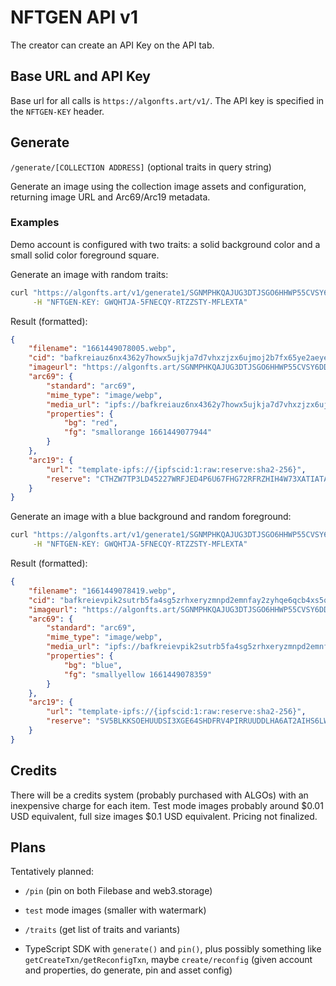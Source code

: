 # NFTGEN API v1

The creator can create an API Key on the API tab.

## Base URL and API Key

Base url for all calls is `https://algonfts.art/v1/`.
The API key is specified in the `NFTGEN-KEY` header.

## Generate

`/generate/[COLLECTION ADDRESS]` (optional traits in query string)

Generate an image using the collection image assets and configuration, returning image URL and Arc69/Arc19 metadata.

### Examples

Demo account is configured with two traits: a solid background color and a small solid color foreground square.

Generate an image with random traits:

```sh
curl "https://algonfts.art/v1/generate1/SGNMPHKQAJUG3DTJSGO6HHWP55CVSY6DD4CITFGD7QLFRTHHC237TGTRUA" \
     -H "NFTGEN-KEY: GWQHTJA-5FNECQY-RTZZSTY-MFLEXTA"
```

Result (formatted):

```json
{
    "filename": "1661449078005.webp",
    "cid": "bafkreiauz6nx4362y7howx5ujkja7d7vhxzjzx6ujmoj2b7fx65ye2aeye",
    "imageurl": "https://algonfts.art/SGNMPHKQAJUG3DTJSGO6HHWP55CVSY6DD4CITFGD7QLFRTHHC237TGTRUA/1/1661449078005.webp",
    "arc69": {
        "standard": "arc69",
        "mime_type": "image/webp",
        "media_url": "ipfs://bafkreiauz6nx4362y7howx5ujkja7d7vhxzjzx6ujmoj2b7fx65ye2aeye",
        "properties": {
            "bg": "red",
            "fg": "smallorange 1661449077944"
        }
    },
    "arc19": {
        "url": "template-ipfs://{ipfscid:1:raw:reserve:sha2-256}",
        "reserve": "CTHZW7TP3LD45227WRFJED4P6U67FHG72RFRZHIH4W73XATIATAZZBNCXM"
    }
}
```

Generate an image with a blue background and random foreground:

```sh
curl "https://algonfts.art/v1/generate1/SGNMPHKQAJUG3DTJSGO6HHWP55CVSY6DD4CITFGD7QLFRTHHC237TGTRUA?bg=blue" \
     -H "NFTGEN-KEY: GWQHTJA-5FNECQY-RTZZSTY-MFLEXTA"
```

Result (formatted):

```json
{
    "filename": "1661449078419.webp",
    "cid": "bafkreievpik2sutrb5fa4sg5zrhxeryzmnpd2emnfay2zyhqe6qcb4xs5q",
    "imageurl": "https://algonfts.art/SGNMPHKQAJUG3DTJSGO6HHWP55CVSY6DD4CITFGD7QLFRTHHC237TGTRUA/1/1661449078419.webp",
    "arc69": {
        "standard": "arc69",
        "mime_type": "image/webp",
        "media_url": "ipfs://bafkreievpik2sutrb5fa4sg5zrhxeryzmnpd2emnfay2zyhqe6qcb4xs5q",
        "properties": {
            "bg": "blue",
            "fg": "smallyellow 1661449078359"
        }
    },
    "arc19": {
        "url": "template-ipfs://{ipfscid:1:raw:reserve:sha2-256}",
        "reserve": "SV5BLKKSOEHUUDSI3XGE64SHDFRV4PIRRUUDDLHA6AT2AIHS6LWOZRPCRA"
    }
}
```

## Credits

There will be a credits system (probably purchased with ALGOs) with an inexpensive charge for each item. Test mode images probably around $0.01 USD equivalent, full size images $0.1 USD equivalent. Pricing not finalized.

## Plans

Tentatively planned: 

* `/pin` (pin on both Filebase and web3.storage)

* `test` mode images (smaller with watermark)

* `/traits` (get list of traits and variants)

* TypeScript SDK with `generate()` and `pin()`, plus possibly something like `getCreateTxn/getReconfigTxn`,
  maybe `create/reconfig` (given account and properties, do generate, pin and asset config)



